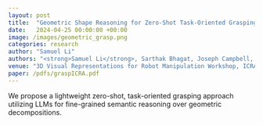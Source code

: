 ```yaml
---
layout: post
title:  "Geometric Shape Reasoning for Zero-Shot Task-Oriented Grasping"
date:   2024-04-25 00:00:00 +00:00
image: /images/geometric_grasp.png
categories: research
author: "Samuel Li"
authors: "<strong>Samuel Li</strong>, Sarthak Bhagat, Joseph Campbell, Yaqi Xie, Woojun Kim, Katia Sycara, Simon Stepputtis"
venue: "3D Visual Representations for Robot Manipulation Workshop, ICRA"
paper: /pdfs/graspICRA.pdf
---
```

We propose a lightweight zero-shot, task-oriented grasping approach utilizing LLMs for fine-grained semantic reasoning over geometric decompositions. 
